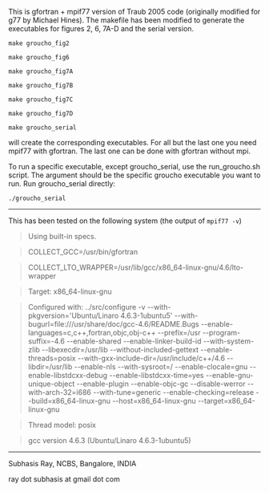 This is gfortran + mpif77 version of Traub 2005 code (originally
modified for g77 by Michael Hines). The makefile has been modified to
generate the executables for figures 2, 6, 7A-D and the serial
version.

`make groucho_fig2`

`make groucho_fig6`

`make groucho_fig7A`

`make groucho_fig7B`

`make groucho_fig7C`

`make groucho_fig7D`

`make groucho_serial`

will create the corresponding executables. For all but the last one
you need mpif77 with gfortran. The last one can be done with gfortran
without mpi.

To run a specific executable, except groucho_serial, use the
run_groucho.sh script. The argument should be the specific groucho
executable you want to run. Run groucho_serial directly:

`./groucho_serial`


---------------
This has been tested on the following system (the output of `mpif77 -v`)

>Using built-in specs.

>COLLECT_GCC=/usr/bin/gfortran

>COLLECT_LTO_WRAPPER=/usr/lib/gcc/x86_64-linux-gnu/4.6/lto-wrapper

>Target: x86_64-linux-gnu

>Configured with: ../src/configure -v --with-pkgversion='Ubuntu/Linaro 4.6.3-1ubuntu5' --with-bugurl=file:///usr/share/doc/gcc-4.6/README.Bugs --enable-languages=c,c++,fortran,objc,obj-c++ --prefix=/usr --program-suffix=-4.6 --enable-shared --enable-linker-build-id --with-system-zlib --libexecdir=/usr/lib --without-included-gettext --enable-threads=posix --with-gxx-include-dir=/usr/include/c++/4.6 --libdir=/usr/lib --enable-nls --with-sysroot=/ --enable-clocale=gnu --enable-libstdcxx-debug --enable-libstdcxx-time=yes --enable-gnu-unique-object --enable-plugin --enable-objc-gc --disable-werror --with-arch-32=i686 --with-tune=generic --enable-checking=release --build=x86_64-linux-gnu --host=x86_64-linux-gnu --target=x86_64-linux-gnu

>Thread model: posix

>gcc version 4.6.3 (Ubuntu/Linaro 4.6.3-1ubuntu5) 

----------------
Subhasis Ray, NCBS, Bangalore, INDIA

ray dot subhasis at gmail dot com
